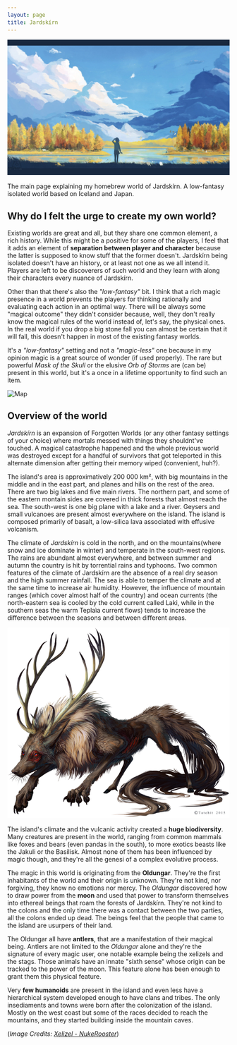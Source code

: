 ```yaml
---
layout: page
title: Jardskírn
---
```


![Header](/images/header_homebrew.jpg)

The main page explaining my homebrew world of Jardskírn. A low-fantasy isolated world based on Iceland and Japan.

## Why do I felt the urge to create my own world?

Existing worlds are great and all, but they share one common element, a rich history. While this might be a positive for some of the players, I feel that it adds an element of **separation between player and character** because the latter is supposed to know stuff that the former doesn't. Jardskírn being isolated doesn't have an history, or at least not one as we all intend it. Players are left to be discoverers of such world and they learn with along their characters every nuance of Jardskírn.

Other than that there's also the *"low-fantasy"* bit. I think that a rich magic presence in a world prevents the players for thinking rationally and evaluating each action in an optimal way. There will be always some "magical outcome" they didn't consider because, well, they don't really know the magical rules of the world instead of, let's say, the physical ones. In the real world if you drop a big stone fall you can almost be certain that it will fall, this doesn't happen in most of the existing fantasy worlds.

It's a *"low-fantasy"* setting and not a *"magic-less"* one because in my opinion magic is a great source of wonder (if used properly). The rare but powerful *Mask of the Skull* or the elusive *Orb of Storms* are (can be) present in this world, but it's a once in a lifetime opportunity to find such an item.

![Map](/images/map.png)

## Overview of the world

*Jardskírn* is an expansion of Forgotten Worlds (or any other fantasy settings of your choice) where mortals messed with things they shouldnt've touched. A magical catastrophe happened and the whole previous world was destroyed except for a handful of survivors that got teleported in this alternate dimension after getting their memory wiped (convenient, huh?). 

The island's area is approximatively 200 000 km², with big mountains in the middle and in the east part, and planes and hills on the rest of the area. There are two big lakes and five main rivers. The northern part, and some of the eastern montain sides are covered in thick forests that almost reach the sea. The south-west is one big plane with a lake and a river. Geysers and small vulcanoes are present almost everywhere on the island. The island is composed primarily of basalt, a low-silica lava associated with effusive volcanism.

The climate of *Jardskírn* is cold in the north, and on the mountains(where snow and ice dominate in winter) and temperate in the south-west regions. The rains are abundant almost everywhere, and between summer and autumn the country is hit by torrential rains and typhoons. Two common features of the climate of Jardskírn are the absence of a real dry season and the high summer rainfall. The sea is able to temper the climate and at the same time to increase air humidity. However, the influence of mountain ranges (which cover almost half of the country) and ocean currents (the north-eastern sea is cooled by the cold current called Laki, while in the southern seas the warm Teplaìa current flows) tends to increase the difference between the seasons and between different areas. 

![Xelizel](/images/xelizel.jpg)

The island's climate and the vulcanic activity created a **huge biodiversity**. Many creatures are present in the world, ranging from common mammals like foxes and bears (even pandas in the south), to more exotics beasts like the Jakuli or the Basilisk. Almost none of them has been influenced by magic though, and they're all the genesi of a complex evolutive process.

The magic in this world is originating from the **Oldungar**. They're the first inhabitants of the world and their origin is unknown. They're not kind, nor forgiving, they know no emotions nor mercy. The *Oldungar* discovered how to draw power from the **moon** and used that power to transform themselves into ethereal beings that roam the forests of Jardskírn. They're not kind to the colons and the only time there was a contact between the two parties, all the colons ended up dead. The beings feel that the people that came to the island are usurpers of their land.

The Oldungar all have **antlers**, that are a manifestation of their magical being. Antlers are not limited to the *Oldungar* alone and they're the signature of every magic user, one notable example being the xelizels and the stags. Those animals have an innate "sixth sense" whose origin can be tracked to the power of the moon. This feature alone has been enough to grant them this physical feature.

Very **few humanoids** are present in the island and even less have a hierarchical system developed enough to have clans and tribes. The only insediaments and towns were born after the colonization of the island. Mostly on the west coast but some of the races decided to reach the mountains, and they started building inside the mountain caves.

(*Image Credits: [Xelizel - NukeRooster](https://www.deviantart.com/nukerooster/art/Xelizel-596657309)*)